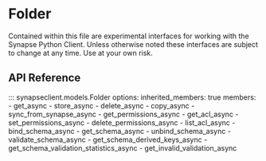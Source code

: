 # Folder

Contained within this file are experimental interfaces for working with the Synapse Python
Client. Unless otherwise noted these interfaces are subject to change at any time. Use
at your own risk.

## API Reference

::: synapseclient.models.Folder
    options:
        inherited_members: true
        members:
        - get_async
        - store_async
        - delete_async
        - copy_async
        - sync_from_synapse_async
        - get_permissions_async
        - get_acl_async
        - set_permissions_async
        - delete_permissions_async
        - list_acl_async
        - bind_schema_async
        - get_schema_async
        - unbind_schema_async
        - validate_schema_async
        - get_schema_derived_keys_async
        - get_schema_validation_statistics_async
        - get_invalid_validation_async
